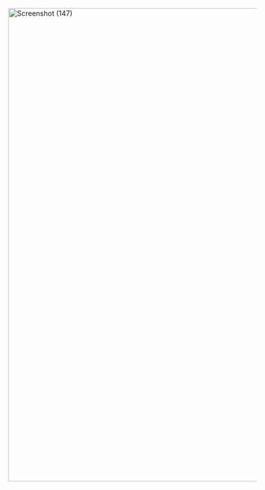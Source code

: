 <img width="960" alt="Screenshot (147)" src="https://github.com/user-attachments/assets/c4e012ad-8815-4d03-9ff1-a0d6bce084fe">
